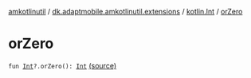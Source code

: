 [amkotlinutil](../../index.md) / [dk.adaptmobile.amkotlinutil.extensions](../index.md) / [kotlin.Int](index.md) / [orZero](./or-zero.md)

# orZero

`fun `[`Int`](https://kotlinlang.org/api/latest/jvm/stdlib/kotlin/-int/index.html)`?.orZero(): `[`Int`](https://kotlinlang.org/api/latest/jvm/stdlib/kotlin/-int/index.html) [(source)](https://github.com/adaptmobile-organization/amkotlinutil/tree/master/amkotlinutil/amkotlinutil/src/main/java/dk/adaptmobile/amkotlinutil/extensions/NumberExtensions.kt#L12)
